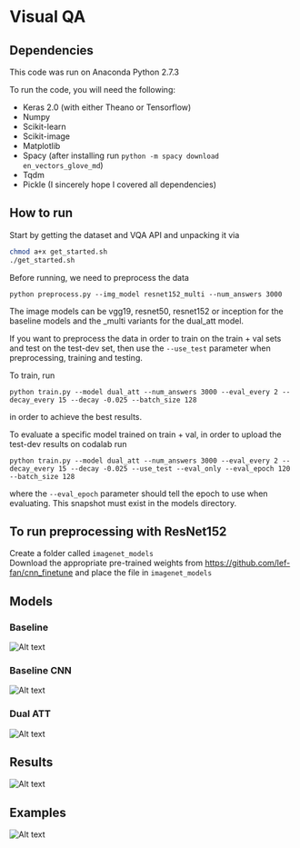 # Visual QA

## Dependencies
This code was run on Anaconda Python 2.7.3

To run the code, you will need the following:
* Keras 2.0 (with either Theano or Tensorflow)
* Numpy
* Scikit-learn
* Scikit-image
* Matplotlib
* Spacy (after installing run ```python -m spacy download en_vectors_glove_md```)
* Tqdm
* Pickle
(I sincerely hope I covered all dependencies)

## How to run
Start by getting the dataset and VQA API and unpacking it via
```bash
chmod a+x get_started.sh
./get_started.sh
```

Before running, we need to preprocess the data
```
python preprocess.py --img_model resnet152_multi --num_answers 3000
```
The image models can be vgg19, resnet50, resnet152 or inception for the baseline models and the \_multi variants for the dual_att model. 

If you want to preprocess the data in order to train on the train + val sets and test on the test-dev set, then use the ```--use_test``` parameter when preprocessing, training and testing.

To train, run
```
python train.py --model dual_att --num_answers 3000 --eval_every 2 --decay_every 15 --decay -0.025 --batch_size 128
```
in order to achieve the best results.

To evaluate a specific model trained on train + val, in order to upload the test-dev results on codalab run
```
python train.py --model dual_att --num_answers 3000 --eval_every 2 --decay_every 15 --decay -0.025 --use_test --eval_only --eval_epoch 120 --batch_size 128
```
where the ```--eval_epoch``` parameter should tell the epoch to use when evaluating. This snapshot must exist in the models directory.

## To run preprocessing with ResNet152
Create a folder called ```imagenet_models```<br/>
Download the appropriate pre-trained weights from https://github.com/lef-fan/cnn_finetune and place the file in ```imagenet_models```<br/>

## Models
### Baseline
![Alt text](baseline_model.png?raw=true "Baseline model")

### Baseline CNN
![Alt text](baseline_model_cnn.png?raw=true "Baseline CNN model")

### Dual ATT
![Alt text](dual-attention-model-v2.png?raw=true "Dual Attention model")

## Results
![Alt text](results.png?raw=true "Results on val and test-dev sets")

## Examples
![Alt text](examples.png?raw=true "Examlpe outputs from the dual-att model")
